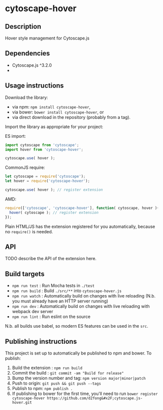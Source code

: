 cytoscape-hover
================================================================================


## Description

Hover style management for Cytoscape.js


## Dependencies

 * Cytoscape.js ^3.2.0
 * <List your dependencies here please>


## Usage instructions

Download the library:
 * via npm: `npm install cytoscape-hover`,
 * via bower: `bower install cytoscape-hover`, or
 * via direct download in the repository (probably from a tag).

Import the library as appropriate for your project:

ES import:

```js
import cytoscape from 'cytoscape';
import hover from 'cytoscape-hover';

cytoscape.use( hover );
```

CommonJS require:

```js
let cytoscape = require('cytoscape');
let hover = require('cytoscape-hover');

cytoscape.use( hover ); // register extension
```

AMD:

```js
require(['cytoscape', 'cytoscape-hover'], function( cytoscape, hover ){
  hover( cytoscape ); // register extension
});
```

Plain HTML/JS has the extension registered for you automatically, because no `require()` is needed.


## API

TODO describe the API of the extension here.


## Build targets

* `npm run test` : Run Mocha tests in `./test`
* `npm run build` : Build `./src/**` into `cytoscape-hover.js`
* `npm run watch` : Automatically build on changes with live reloading (N.b. you must already have an HTTP server running)
* `npm run dev` : Automatically build on changes with live reloading with webpack dev server
* `npm run lint` : Run eslint on the source

N.b. all builds use babel, so modern ES features can be used in the `src`.


## Publishing instructions

This project is set up to automatically be published to npm and bower.  To publish:

1. Build the extension : `npm run build`
1. Commit the build : `git commit -am "Build for release"`
1. Bump the version number and tag: `npm version major|minor|patch`
1. Push to origin: `git push && git push --tags`
1. Publish to npm: `npm publish .`
1. If publishing to bower for the first time, you'll need to run `bower register cytoscape-hover https://github.com/d2fong&#x2F;cytoscape.js-hover.git`
